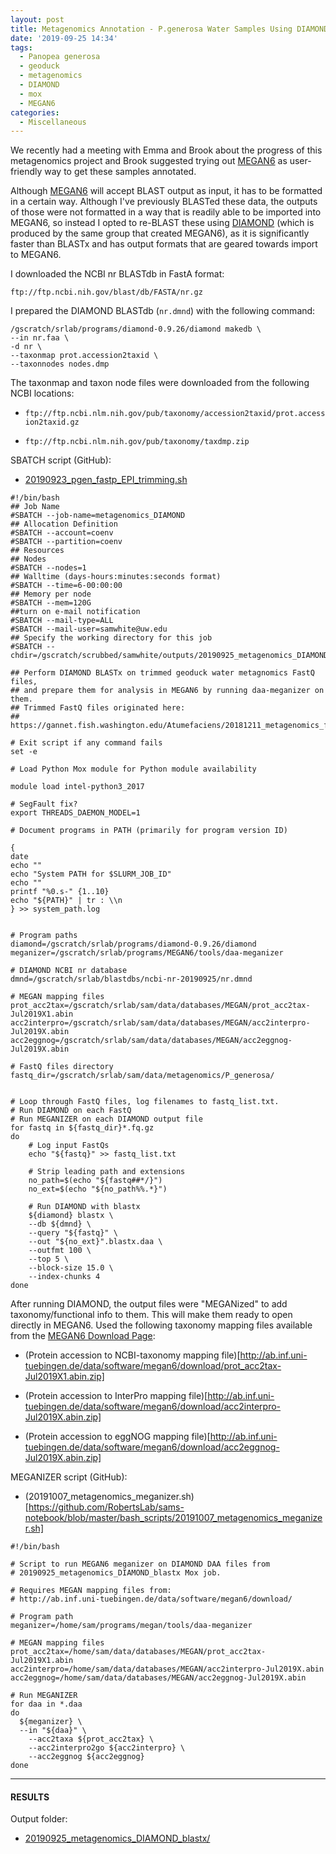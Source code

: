 ```yaml
---
layout: post
title: Metagenomics Annotation - P.generosa Water Samples Using DIAMOND BLASTx on Mox
date: '2019-09-25 14:34'
tags:
  - Panopea generosa
  - geoduck
  - metagenomics
  - DIAMOND
  - mox
  - MEGAN6
categories:
  - Miscellaneous
---
```

We recently had a meeting with Emma and Brook about the progress of this metagenomics project and Brook suggested trying out [MEGAN6](https://ab.inf.uni-tuebingen.de/software/megan6) as user-friendly way to get these samples annotated.

Although [MEGAN6](https://ab.inf.uni-tuebingen.de/software/megan6) will accept BLAST output as input, it has to be formatted in a certain way. Although I've previously BLASTed these data, the outputs of those were not formatted in a way that is readily able to be imported into MEGAN6, so instead I opted to re-BLAST these using [DIAMOND](https://github.com/bbuchfink/diamond) (which is produced by the same group that created MEGAN6), as it is significantly faster than BLASTx and has output formats that are geared towards import to MEGAN6.

I downloaded the NCBI nr BLASTdb in FastA format:

`ftp://ftp.ncbi.nih.gov/blast/db/FASTA/nr.gz`

I prepared the DIAMOND BLASTdb (`nr.dmnd`) with the following command:

```shell
/gscratch/srlab/programs/diamond-0.9.26/diamond makedb \
--in nr.faa \
-d nr \
--taxonmap prot.accession2taxid \
--taxonnodes nodes.dmp
```
The taxonmap and taxon node files were downloaded from the following NCBI locations:

- `ftp://ftp.ncbi.nlm.nih.gov/pub/taxonomy/accession2taxid/prot.accession2taxid.gz`

- `ftp://ftp.ncbi.nlm.nih.gov/pub/taxonomy/taxdmp.zip`


SBATCH script (GitHub):

- [20190923_pgen_fastp_EPI_trimming.sh](https://github.com/RobertsLab/sams-notebook/blob/master/sbatch_scripts/20190923_pgen_fastp_EPI_trimming.sh)

```shell
#!/bin/bash
## Job Name
#SBATCH --job-name=metagenomics_DIAMOND
## Allocation Definition
#SBATCH --account=coenv
#SBATCH --partition=coenv
## Resources
## Nodes
#SBATCH --nodes=1
## Walltime (days-hours:minutes:seconds format)
#SBATCH --time=6-00:00:00
## Memory per node
#SBATCH --mem=120G
##turn on e-mail notification
#SBATCH --mail-type=ALL
#SBATCH --mail-user=samwhite@uw.edu
## Specify the working directory for this job
#SBATCH --chdir=/gscratch/scrubbed/samwhite/outputs/20190925_metagenomics_DIAMOND_blastx

## Perform DIAMOND BLASTx on trimmed geoduck water metagnomics FastQ files,
## and prepare them for analysis in MEGAN6 by running daa-meganizer on them.
## Trimmed FastQ files originated here:
## https://gannet.fish.washington.edu/Atumefaciens/20181211_metagenomics_fastqc_trimgalore/20181211_metagenomics_trimgalore_03/

# Exit script if any command fails
set -e

# Load Python Mox module for Python module availability

module load intel-python3_2017

# SegFault fix?
export THREADS_DAEMON_MODEL=1

# Document programs in PATH (primarily for program version ID)

{
date
echo ""
echo "System PATH for $SLURM_JOB_ID"
echo ""
printf "%0.s-" {1..10}
echo "${PATH}" | tr : \\n
} >> system_path.log


# Program paths
diamond=/gscratch/srlab/programs/diamond-0.9.26/diamond
meganizer=/gscratch/srlab/programs/MEGAN6/tools/daa-meganizer

# DIAMOND NCBI nr database
dmnd=/gscratch/srlab/blastdbs/ncbi-nr-20190925/nr.dmnd

# MEGAN mapping files
prot_acc2tax=/gscratch/srlab/sam/data/databases/MEGAN/prot_acc2tax-Jul2019X1.abin
acc2interpro=/gscratch/srlab/sam/data/databases/MEGAN/acc2interpro-Jul2019X.abin
acc2eggnog=/gscratch/srlab/sam/data/databases/MEGAN/acc2eggnog-Jul2019X.abin

# FastQ files directory
fastq_dir=/gscratch/srlab/sam/data/metagenomics/P_generosa/


# Loop through FastQ files, log filenames to fastq_list.txt.
# Run DIAMOND on each FastQ
# Run MEGANIZER on each DIAMOND output file
for fastq in ${fastq_dir}*.fq.gz
do
	# Log input FastQs
	echo "${fastq}" >> fastq_list.txt

	# Strip leading path and extensions
	no_path=$(echo "${fastq##*/}")
	no_ext=$(echo "${no_path%%.*}")

	# Run DIAMOND with blastx
	${diamond} blastx \
	--db ${dmnd} \
	--query "${fastq}" \
	--out "${no_ext}".blastx.daa \
	--outfmt 100 \
	--top 5 \
	--block-size 15.0 \
	--index-chunks 4
done
```

After running DIAMOND, the output files were "MEGANized" to add taxonomy/functional info to them. This will make them ready to open directly in MEGAN6. Used the following taxonomy mapping files available from the [MEGAN6 Download Page](https://software-ab.informatik.uni-tuebingen.de/download/megan6/welcome.html):

- (Protein accession to NCBI-taxonomy mapping file)[http://ab.inf.uni-tuebingen.de/data/software/megan6/download/prot_acc2tax-Jul2019X1.abin.zip]

- (Protein accession to InterPro mapping file)[http://ab.inf.uni-tuebingen.de/data/software/megan6/download/acc2interpro-Jul2019X.abin.zip]

- (Protein accession to eggNOG mapping file)[http://ab.inf.uni-tuebingen.de/data/software/megan6/download/acc2eggnog-Jul2019X.abin.zip]

MEGANIZER script (GitHub):

- (20191007_metagenomics_meganizer.sh)[https://github.com/RobertsLab/sams-notebook/blob/master/bash_scripts/20191007_metagenomics_meganizer.sh]

```shell
#!/bin/bash

# Script to run MEGAN6 meganizer on DIAMOND DAA files from
# 20190925_metagenomics_DIAMOND_blastx Mox job.

# Requires MEGAN mapping files from:
# http://ab.inf.uni-tuebingen.de/data/software/megan6/download/

# Program path
meganizer=/home/sam/programs/megan/tools/daa-meganizer

# MEGAN mapping files
prot_acc2tax=/home/sam/data/databases/MEGAN/prot_acc2tax-Jul2019X1.abin
acc2interpro=/home/sam/data/databases/MEGAN/acc2interpro-Jul2019X.abin
acc2eggnog=/home/sam/data/databases/MEGAN/acc2eggnog-Jul2019X.abin

# Run MEGANIZER
for daa in *.daa
do
  ${meganizer} \
  --in "${daa}" \
	--acc2taxa ${prot_acc2tax} \
	--acc2interpro2go ${acc2interpro} \
	--acc2eggnog ${acc2eggnog}
done
```

---

#### RESULTS

Output folder:

- [20190925_metagenomics_DIAMOND_blastx/](https://gannet.fish.washington.edu/Atumefaciens/20190925_metagenomics_DIAMOND_blastx/)
